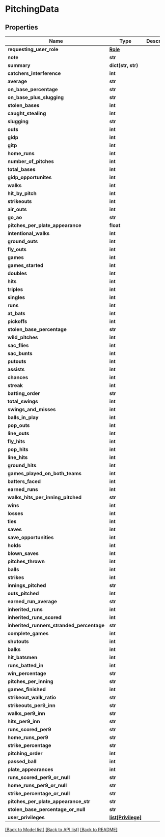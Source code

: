 # PitchingData

## Properties
Name | Type | Description | Notes
------------ | ------------- | ------------- | -------------
**requesting_user_role** | [**Role**](Role.md) |  | [optional] 
**note** | **str** |  | [optional] 
**summary** | **dict(str, str)** |  | [optional] 
**catchers_interference** | **int** |  | [optional] 
**average** | **str** |  | [optional] 
**on_base_percentage** | **str** |  | [optional] 
**on_base_plus_slugging** | **str** |  | [optional] 
**stolen_bases** | **int** |  | [optional] 
**caught_stealing** | **int** |  | [optional] 
**slugging** | **str** |  | [optional] 
**outs** | **int** |  | [optional] 
**gidp** | **int** |  | [optional] 
**gitp** | **int** |  | [optional] 
**home_runs** | **int** |  | [optional] 
**number_of_pitches** | **int** |  | [optional] 
**total_bases** | **int** |  | [optional] 
**gidp_opportunites** | **int** |  | [optional] 
**walks** | **int** |  | [optional] 
**hit_by_pitch** | **int** |  | [optional] 
**strikeouts** | **int** |  | [optional] 
**air_outs** | **int** |  | [optional] 
**go_ao** | **str** |  | [optional] 
**pitches_per_plate_appearance** | **float** |  | [optional] 
**intentional_walks** | **int** |  | [optional] 
**ground_outs** | **int** |  | [optional] 
**fly_outs** | **int** |  | [optional] 
**games** | **int** |  | [optional] 
**games_started** | **int** |  | [optional] 
**doubles** | **int** |  | [optional] 
**hits** | **int** |  | [optional] 
**triples** | **int** |  | [optional] 
**singles** | **int** |  | [optional] 
**runs** | **int** |  | [optional] 
**at_bats** | **int** |  | [optional] 
**pickoffs** | **int** |  | [optional] 
**stolen_base_percentage** | **str** |  | [optional] 
**wild_pitches** | **int** |  | [optional] 
**sac_flies** | **int** |  | [optional] 
**sac_bunts** | **int** |  | [optional] 
**putouts** | **int** |  | [optional] 
**assists** | **int** |  | [optional] 
**chances** | **int** |  | [optional] 
**streak** | **int** |  | [optional] 
**batting_order** | **str** |  | [optional] 
**total_swings** | **int** |  | [optional] 
**swings_and_misses** | **int** |  | [optional] 
**balls_in_play** | **int** |  | [optional] 
**pop_outs** | **int** |  | [optional] 
**line_outs** | **int** |  | [optional] 
**fly_hits** | **int** |  | [optional] 
**pop_hits** | **int** |  | [optional] 
**line_hits** | **int** |  | [optional] 
**ground_hits** | **int** |  | [optional] 
**games_played_on_both_teams** | **int** |  | [optional] 
**batters_faced** | **int** |  | [optional] 
**earned_runs** | **int** |  | [optional] 
**walks_hits_per_inning_pitched** | **str** |  | [optional] 
**wins** | **int** |  | [optional] 
**losses** | **int** |  | [optional] 
**ties** | **int** |  | [optional] 
**saves** | **int** |  | [optional] 
**save_opportunities** | **int** |  | [optional] 
**holds** | **int** |  | [optional] 
**blown_saves** | **int** |  | [optional] 
**pitches_thrown** | **int** |  | [optional] 
**balls** | **int** |  | [optional] 
**strikes** | **int** |  | [optional] 
**innings_pitched** | **str** |  | [optional] 
**outs_pitched** | **int** |  | [optional] 
**earned_run_average** | **str** |  | [optional] 
**inherited_runs** | **int** |  | [optional] 
**inherited_runs_scored** | **int** |  | [optional] 
**inherited_runners_stranded_percentage** | **str** |  | [optional] 
**complete_games** | **int** |  | [optional] 
**shutouts** | **int** |  | [optional] 
**balks** | **int** |  | [optional] 
**hit_batsmen** | **int** |  | [optional] 
**runs_batted_in** | **int** |  | [optional] 
**win_percentage** | **str** |  | [optional] 
**pitches_per_inning** | **str** |  | [optional] 
**games_finished** | **int** |  | [optional] 
**strikeout_walk_ratio** | **str** |  | [optional] 
**strikeouts_per9_inn** | **str** |  | [optional] 
**walks_per9_inn** | **str** |  | [optional] 
**hits_per9_inn** | **str** |  | [optional] 
**runs_scored_per9** | **str** |  | [optional] 
**home_runs_per9** | **str** |  | [optional] 
**strike_percentage** | **str** |  | [optional] 
**pitching_order** | **int** |  | [optional] 
**passed_ball** | **int** |  | [optional] 
**plate_appearances** | **int** |  | [optional] 
**runs_scored_per9_or_null** | **str** |  | [optional] 
**home_runs_per9_or_null** | **str** |  | [optional] 
**strike_percentage_or_null** | **str** |  | [optional] 
**pitches_per_plate_appearance_str** | **str** |  | [optional] 
**stolen_base_percentage_or_null** | **str** |  | [optional] 
**user_privileges** | [**list[Privilege]**](Privilege.md) |  | [optional] 

[[Back to Model list]](../README.md#documentation-for-models) [[Back to API list]](../README.md#documentation-for-api-endpoints) [[Back to README]](../README.md)

